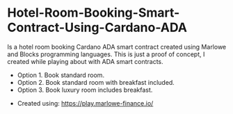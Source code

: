 # Hotel-Room-Booking-Smart-Contract-Using-Cardano-ADA
Is a hotel room booking Cardano ADA smart contract created using Marlowe and Blocks programming languages. This is just a proof of concept, I created while playing about with ADA smart contracts.
* Option 1. Book standard room.
* Option 2. Book standard room with breakfast included.
* Option 3. Book luxury room includes breakfast.
- Created using: https://play.marlowe-finance.io/
